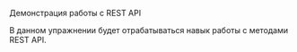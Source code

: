 Демонстрация работы c REST API

В данном упражнении будет отрабатываться навык работы с методами REST API.